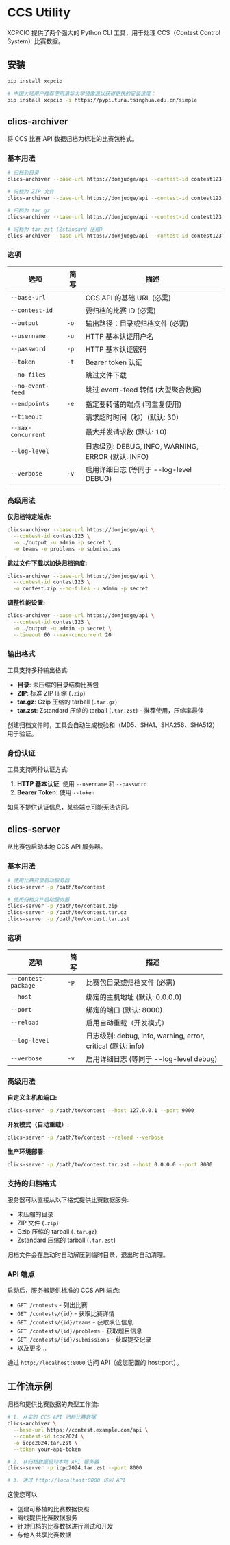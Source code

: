 <!-- markdownlint-disable MD024 -->

# CCS Utility

XCPCIO 提供了两个强大的 Python CLI 工具，用于处理 CCS（Contest Control System）比赛数据。

## 安装

```bash
pip install xcpcio

# 中国大陆用户推荐使用清华大学镜像源以获得更快的安装速度：
pip install xcpcio -i https://pypi.tuna.tsinghua.edu.cn/simple
```

## clics-archiver

将 CCS 比赛 API 数据归档为标准的比赛包格式。

### 基本用法

```bash
# 归档到目录
clics-archiver --base-url https://domjudge/api --contest-id contest123 -o ./output -u admin -p secret

# 归档为 ZIP 文件
clics-archiver --base-url https://domjudge/api --contest-id contest123 -o contest.zip --token abc123

# 归档为 tar.gz
clics-archiver --base-url https://domjudge/api --contest-id contest123 -o contest.tar.gz -u admin -p secret

# 归档为 tar.zst (Zstandard 压缩)
clics-archiver --base-url https://domjudge/api --contest-id contest123 -o contest.tar.zst -u admin -p secret
```

### 选项

| 选项               | 简写 | 描述                                               |
| ------------------ | ---- | -------------------------------------------------- |
| `--base-url`       |      | CCS API 的基础 URL (必需)                          |
| `--contest-id`     |      | 要归档的比赛 ID (必需)                             |
| `--output`         | `-o` | 输出路径：目录或归档文件 (必需)                    |
| `--username`       | `-u` | HTTP 基本认证用户名                                |
| `--password`       | `-p` | HTTP 基本认证密码                                  |
| `--token`          | `-t` | Bearer token 认证                                  |
| `--no-files`       |      | 跳过文件下载                                       |
| `--no-event-feed`  |      | 跳过 event-feed 转储 (大型聚合数据)                |
| `--endpoints`      | `-e` | 指定要转储的端点 (可重复使用)                      |
| `--timeout`        |      | 请求超时时间（秒）(默认: 30)                       |
| `--max-concurrent` |      | 最大并发请求数 (默认: 10)                          |
| `--log-level`      |      | 日志级别: DEBUG, INFO, WARNING, ERROR (默认: INFO) |
| `--verbose`        | `-v` | 启用详细日志 (等同于 --log-level DEBUG)            |

### 高级用法

**仅归档特定端点:**

```bash
clics-archiver --base-url https://domjudge/api \
  --contest-id contest123 \
  -o ./output -u admin -p secret \
  -e teams -e problems -e submissions
```

**跳过文件下载以加快归档速度:**

```bash
clics-archiver --base-url https://domjudge/api \
  --contest-id contest123 \
  -o contest.zip --no-files -u admin -p secret
```

**调整性能设置:**

```bash
clics-archiver --base-url https://domjudge/api \
  --contest-id contest123 \
  -o ./output -u admin -p secret \
  --timeout 60 --max-concurrent 20
```

### 输出格式

工具支持多种输出格式:

- **目录**: 未压缩的目录结构比赛包
- **ZIP**: 标准 ZIP 压缩 (`.zip`)
- **tar.gz**: Gzip 压缩的 tarball (`.tar.gz`)
- **tar.zst**: Zstandard 压缩的 tarball (`.tar.zst`) - 推荐使用，压缩率最佳

创建归档文件时，工具会自动生成校验和（MD5、SHA1、SHA256、SHA512）用于验证。

### 身份认证

工具支持两种认证方式:

1. **HTTP 基本认证**: 使用 `--username` 和 `--password`
2. **Bearer Token**: 使用 `--token`

如果不提供认证信息，某些端点可能无法访问。

## clics-server

从比赛包启动本地 CCS API 服务器。

### 基本用法

```bash
# 使用比赛目录启动服务器
clics-server -p /path/to/contest

# 使用归档文件启动服务器
clics-server -p /path/to/contest.zip
clics-server -p /path/to/contest.tar.gz
clics-server -p /path/to/contest.tar.zst
```

### 选项

| 选项                | 简写 | 描述                                                         |
| ------------------- | ---- | ------------------------------------------------------------ |
| `--contest-package` | `-p` | 比赛包目录或归档文件 (必需)                                  |
| `--host`            |      | 绑定的主机地址 (默认: 0.0.0.0)                               |
| `--port`            |      | 绑定的端口 (默认: 8000)                                      |
| `--reload`          |      | 启用自动重载（开发模式）                                     |
| `--log-level`       |      | 日志级别: debug, info, warning, error, critical (默认: info) |
| `--verbose`         | `-v` | 启用详细日志 (等同于 --log-level debug)                      |

### 高级用法

**自定义主机和端口:**

```bash
clics-server -p /path/to/contest --host 127.0.0.1 --port 9000
```

**开发模式（自动重载）:**

```bash
clics-server -p /path/to/contest --reload --verbose
```

**生产环境部署:**

```bash
clics-server -p /path/to/contest.tar.zst --host 0.0.0.0 --port 8000
```

### 支持的归档格式

服务器可以直接从以下格式提供比赛数据服务:

- 未压缩的目录
- ZIP 文件 (`.zip`)
- Gzip 压缩的 tarball (`.tar.gz`)
- Zstandard 压缩的 tarball (`.tar.zst`)

归档文件会在启动时自动解压到临时目录，退出时自动清理。

### API 端点

启动后，服务器提供标准的 CCS API 端点:

- `GET /contests` - 列出比赛
- `GET /contests/{id}` - 获取比赛详情
- `GET /contests/{id}/teams` - 获取队伍信息
- `GET /contests/{id}/problems` - 获取题目信息
- `GET /contests/{id}/submissions` - 获取提交记录
- 以及更多...

通过 `http://localhost:8000` 访问 API（或您配置的 host:port）。

## 工作流示例

归档和提供比赛数据的典型工作流:

```bash
# 1. 从实时 CCS API 归档比赛数据
clics-archiver \
  --base-url https://contest.example.com/api \
  --contest-id icpc2024 \
  -o icpc2024.tar.zst \
  --token your-api-token

# 2. 从归档数据启动本地 API 服务器
clics-server -p icpc2024.tar.zst --port 8000

# 3. 通过 http://localhost:8000 访问 API
```

这使您可以:

- 创建可移植的比赛数据快照
- 离线提供比赛数据服务
- 针对归档的比赛数据进行测试和开发
- 与他人共享比赛数据

